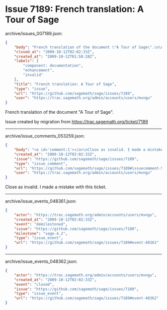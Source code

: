# Issue 7189: French translation: A Tour of Sage

archive/issues_007189.json:
```json
{
    "body": "French translation of the document \"A Tour of Sage\".\n\nIssue created by migration from https://trac.sagemath.org/ticket/7189\n\n",
    "closed_at": "2009-10-12T02:02:33Z",
    "created_at": "2009-10-12T01:58:28Z",
    "labels": [
        "component: documentation",
        "enhancement",
        "invalid"
    ],
    "title": "French translation: A Tour of Sage",
    "type": "issue",
    "url": "https://github.com/sagemath/sage/issues/7189",
    "user": "https://trac.sagemath.org/admin/accounts/users/mvngu"
}
```
French translation of the document "A Tour of Sage".

Issue created by migration from https://trac.sagemath.org/ticket/7189





---

archive/issue_comments_053259.json:
```json
{
    "body": "<a id='comment:1'></a>\nClose as invalid. I made a mistake with this ticket.",
    "created_at": "2009-10-12T02:02:33Z",
    "issue": "https://github.com/sagemath/sage/issues/7189",
    "type": "issue_comment",
    "url": "https://github.com/sagemath/sage/issues/7189#issuecomment-53259",
    "user": "https://trac.sagemath.org/admin/accounts/users/mvngu"
}
```

<a id='comment:1'></a>
Close as invalid. I made a mistake with this ticket.



---

archive/issue_events_048361.json:
```json
{
    "actor": "https://trac.sagemath.org/admin/accounts/users/mvngu",
    "created_at": "2009-10-12T02:02:33Z",
    "event": "demilestoned",
    "issue": "https://github.com/sagemath/sage/issues/7189",
    "milestone": "sage-4.2",
    "type": "issue_event",
    "url": "https://github.com/sagemath/sage/issues/7189#event-48361"
}
```



---

archive/issue_events_048362.json:
```json
{
    "actor": "https://trac.sagemath.org/admin/accounts/users/mvngu",
    "created_at": "2009-10-12T02:02:33Z",
    "event": "closed",
    "issue": "https://github.com/sagemath/sage/issues/7189",
    "type": "issue_event",
    "url": "https://github.com/sagemath/sage/issues/7189#event-48362"
}
```
